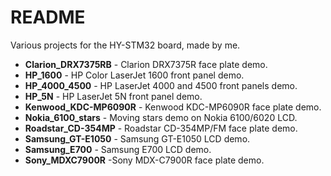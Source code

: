 # README #

Various projects for the HY-STM32 board, made by me.

* <b>Clarion_DRX7375RB</b> - Clarion DRX7375R face plate demo.
* <b>HP_1600</b> - HP Color LaserJet 1600 front panel demo.
* <b>HP_4000_4500</b> - HP LaserJet 4000 and 4500 front panels demo.
* <b>HP_5N</b> - HP LaserJet 5N front panel demo.
* <b>Kenwood_KDC-MP6090R</b> - Kenwood KDC-MP6090R face plate demo.
* <b>Nokia_6100_stars</b> - Moving stars demo on Nokia 6100/6020 LCD.
* <b>Roadstar_CD-354MP</b> - Roadstar CD-354MP/FM face plate demo.
* <b>Samsung_GT-E1050</b> - Samsung GT-E1050 LCD demo.
* <b>Samsung_E700</b> - Samsung E700 LCD demo.
* <b>Sony_MDXC7900R</b> -Sony MDX-C7900R face plate demo.
